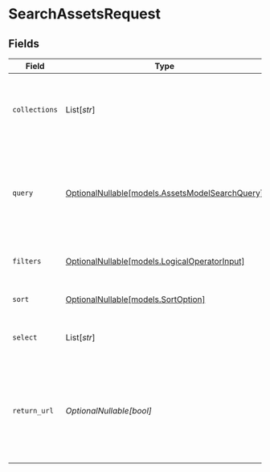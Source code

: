 # SearchAssetsRequest


## Fields

| Field                                                                                            | Type                                                                                             | Required                                                                                         | Description                                                                                      | Example                                                                                          |
| ------------------------------------------------------------------------------------------------ | ------------------------------------------------------------------------------------------------ | ------------------------------------------------------------------------------------------------ | ------------------------------------------------------------------------------------------------ | ------------------------------------------------------------------------------------------------ |
| `collections`                                                                                    | List[*str*]                                                                                      | :heavy_check_mark:                                                                               | List of Collection IDs or Names to search within, required                                       | [<br/>"col_123",<br/>"my_collection"<br/>]                                                       |
| `query`                                                                                          | [OptionalNullable[models.AssetsModelSearchQuery]](../models/assetsmodelsearchquery.md)           | :heavy_minus_sign:                                                                               | Structured query object specifying which fields to search in and what to search for              |                                                                                                  |
| `filters`                                                                                        | [OptionalNullable[models.LogicalOperatorInput]](../models/logicaloperatorinput.md)               | :heavy_minus_sign:                                                                               | Complex nested query filters                                                                     |                                                                                                  |
| `sort`                                                                                           | [OptionalNullable[models.SortOption]](../models/sortoption.md)                                   | :heavy_minus_sign:                                                                               | List of fields to sort by                                                                        |                                                                                                  |
| `select`                                                                                         | List[*str*]                                                                                      | :heavy_minus_sign:                                                                               | List of fields to return in results                                                              |                                                                                                  |
| `return_url`                                                                                     | *OptionalNullable[bool]*                                                                         | :heavy_minus_sign:                                                                               | Return the presigned URL for the asset and preview asset, this will introduce additional latency | true                                                                                             |